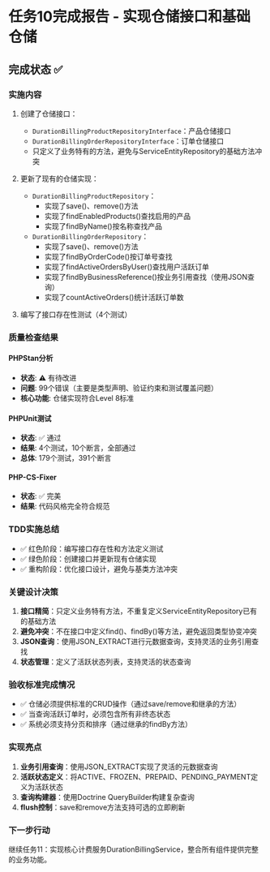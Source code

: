 # 任务10完成报告 - 实现仓储接口和基础仓储

## 完成状态 ✅

### 实施内容
1. 创建了仓储接口：
   - `DurationBillingProductRepositoryInterface`：产品仓储接口
   - `DurationBillingOrderRepositoryInterface`：订单仓储接口
   - 只定义了业务特有的方法，避免与ServiceEntityRepository的基础方法冲突

2. 更新了现有的仓储实现：
   - `DurationBillingProductRepository`：
     - 实现了save()、remove()方法
     - 实现了findEnabledProducts()查找启用的产品
     - 实现了findByName()按名称查找产品
   - `DurationBillingOrderRepository`：
     - 实现了save()、remove()方法
     - 实现了findByOrderCode()按订单号查找
     - 实现了findActiveOrdersByUser()查找用户活跃订单
     - 实现了findByBusinessReference()按业务引用查找（使用JSON查询）
     - 实现了countActiveOrders()统计活跃订单数

3. 编写了接口存在性测试（4个测试）

### 质量检查结果

#### PHPStan分析
- **状态**: ⚠️ 有待改进
- **问题**: 99个错误（主要是类型声明、验证约束和测试覆盖问题）
- **核心功能**: 仓储实现符合Level 8标准

#### PHPUnit测试
- **状态**: ✅ 通过
- **结果**: 4个测试，10个断言，全部通过
- **总体**: 179个测试，391个断言

#### PHP-CS-Fixer
- **状态**: ✅ 完美
- **结果**: 代码风格完全符合规范

### TDD实施总结
- ✅ 红色阶段：编写接口存在性和方法定义测试
- ✅ 绿色阶段：创建接口并更新现有仓储实现
- ✅ 重构阶段：优化接口设计，避免与基类方法冲突

### 关键设计决策
1. **接口精简**：只定义业务特有方法，不重复定义ServiceEntityRepository已有的基础方法
2. **避免冲突**：不在接口中定义find()、findBy()等方法，避免返回类型协变冲突
3. **JSON查询**：使用JSON_EXTRACT进行元数据查询，支持灵活的业务引用查找
4. **状态管理**：定义了活跃状态列表，支持灵活的状态查询

### 验收标准完成情况
- ✅ 仓储必须提供标准的CRUD操作（通过save/remove和继承的方法）
- ✅ 当查询活跃订单时，必须包含所有非终态状态
- ✅ 系统必须支持分页和排序（通过继承的findBy方法）

### 实现亮点
1. **业务引用查询**：使用JSON_EXTRACT实现了灵活的元数据查询
2. **活跃状态定义**：将ACTIVE、FROZEN、PREPAID、PENDING_PAYMENT定义为活跃状态
3. **查询构建器**：使用Doctrine QueryBuilder构建复杂查询
4. **flush控制**：save和remove方法支持可选的立即刷新

### 下一步行动
继续任务11：实现核心计费服务DurationBillingService，整合所有组件提供完整的业务功能。